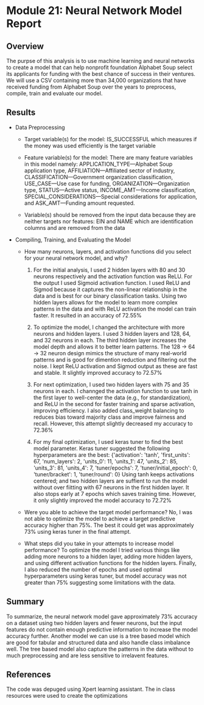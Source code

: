 # Module 21: Neural Network Model Report

## Overview

The purpse of this analysis is to use machine learning and neural networks to create a model that can help nonprofit foundation Alphabet Soup select its applicants for funding with the best chance of success in their ventures. We will use a CSV containing more than 34,000 organizations that have received funding from Alphabet Soup over the years to preprocess, compile, train and evaluate our model.

## Results

* Data Preprocessing
  * Target variable(s) for the model:
     IS_SUCCESSFUL which measures if the money was used efficiently is the target variable
    
  * Feature variable(s) for the model:
   There are many feature variables in this model namely: APPLICATION_TYPE—Alphabet Soup application type, AFFILIATION—Affiliated sector of industry, CLASSIFICATION—Government organization classification, USE_CASE—Use case for funding, ORGANIZATION—Organization type, STATUS—Active status, INCOME_AMT—Income classification, SPECIAL_CONSIDERATIONS—Special considerations for application, and ASK_AMT—Funding amount requested.
 
  * Variable(s) should be removed from the input data because they are neither targets nor features:
    EIN and NAME which are identification columns and are removed from the data 

* Compiling, Training, and Evaluating the Model

  * How many neurons, layers, and activation functions did you select for your neural network model, and why?
    1. For the initial analysis, I used 2 hidden layers with 80 and 30 neurons respectively and the activation function was ReLU. For the output I used Sigmoid activation function. I used ReLU and Sigmod because it captures the non-linear relationship in the data and is best for our binary classification tasks. Using two hidden layers allows for the model to learn more complex patterns in the data and with ReLU activation the model can train faster. It resulted in an accuracy of 72.55%
       
    2. To optimize the model, I changed the architecture with more neurons and hidden layers. I used 3 hidden layers and 128, 64, and 32 neurons in each. The third hidden layer increases the model depth and allows it to better learn patterns. The 128 → 64 → 32 neuron design mimics the structure of many real-world patterns and is good for dimention reduction and filtering out the noise. I kept ReLU activation and Sigmod output as these are fast and stable. It slightly improved accuracy to 72.57%
   
    3. For next optimization, I used two hidden layers with 75 and 35 neurons in each. I channged the activation function to use tanh in the first layer to well-center the data (e.g., for standardization), and ReLU in the second for faster training and sparse activation, improving efficiency. I also added class_weight balancing to reduces bias toward majority class and improve fairness and recall. However, this attempt slightly decreased my accuracy to 72.36%
   
    4. For my final optimization, I used keras tuner to find the best model parameter. Keras tuner suggested the following hyperparameters are the best: {'activation': 'tanh',
 'first_units': 67,
 'num_layers': 2,
 'units_0': 11,
 'units_1': 47,
 'units_2': 85,
 'units_3': 81,
 'units_4': 7,
 'tuner/epochs': 7,
 'tuner/initial_epoch': 0,
 'tuner/bracket': 1,
 'tuner/round': 0}
   Using tanh keeps activations centered; and two hidden layers are suffient to run the model without over fiitting with 67 neurons in the first hidden layer. It also stops early at 7 epochs which saves training time. However, it only slightly improved the model accuracy to 72.72%
   

  * Were you able to achieve the target model performance?
    No, I was not able to optimize the model to achieve a target predictive accuracy higher than 75%. The best it could get was approximately 73% using keras tuner in the final attempt.

    
  * What steps did you take in your attempts to increase model performance?
    To optimize the model I tried various things like adding more neurons to a hidden layer, adding more hidden layers, and using different activation functions for the hidden layers. Finally, I also reduced the number of epochs and used optimal hyperparameters using keras tuner, but model accuracy was not greater than 75% suggesting some limitations with the data.

## Summary

To summarize, the neural network model gave approximately 73% accuracy on a dataset using two hidden layers and fewer neurons, but the input features do not contain enough predictive information to increase the model accuracy further.
Another model we can use is a tree based model which are good for tabular and structured data and also handle class imbalance well. The tree based model also capture the patterns in the data without to much preprocessing and are less sensitive to irrelavent features.

## References
The code was depuged using Xpert learning assistant. The in class resources were used to create the optimizations

